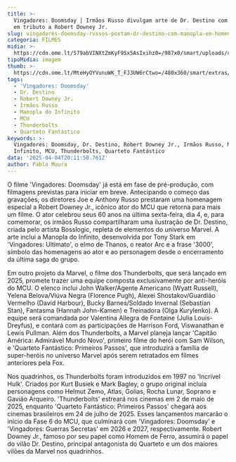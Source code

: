 ```yaml
---
title: >-
  Vingadores: Doomsday | Irmãos Russo divulgam arte de Dr. Destino com Manopla
  em tributo a Robert Downey Jr.
slug: vingadores-doomsday-russos-postam-dr-destino-com-manopla-em-homenagem-a-rdjr
categoria: FILMES
midia: >-
  https://cdn.ome.lt/579abVINXtZmKyF9Sx5AsIxihz0=/987x0/smart/uploads/conteudo/fotos/downey-doom-2.png
tipoMidia: imagem
thumb: >-
  https://cdn.ome.lt/MteHyOYVunuWK_T_FJ3UW6rCtwo=/480x360/smart/extras/conteudos/downey-doom.jpg
tags:
  - 'Vingadores: Doomsday'
  - Dr. Destino
  - Robert Downey Jr.
  - Irmãos Russo
  - Manopla do Infinito
  - MCU
  - Thunderbolts
  - Quarteto Fantástico
keywords: >-
  Vingadores: Doomsday, Dr. Destino, Robert Downey Jr., Irmãos Russo, Manopla do
  Infinito, MCU, Thunderbolts, Quarteto Fantástico
data: '2025-04-04T20:11:50.761Z'
author: Pablo Moura
---
```


O filme 'Vingadores: Doomsday' já está em fase de pré-produção, com filmagens previstas para iniciar em breve. Antecipando o começo das gravações, os diretores Joe e Anthony Russo prestaram uma homenagem especial a Robert Downey Jr., icônico ator do MCU que retorna para mais um filme. O ator celebrou seus 60 anos na última sexta-feira, dia 4, e, para comemorar, os irmãos Russo compartilharam uma ilustração de Dr. Destino, criada pelo artista Bosslogic, repleta de elementos do universo Marvel. A arte inclui a Manopla do Infinito, desenvolvida por Tony Stark em 'Vingadores: Ultimato', o elmo de Thanos, o reator Arc e a frase '3000', símbolo das homenagens ao ator e ao personagem desde o encerramento da última saga do grupo.

Em outro projeto da Marvel, o filme dos Thunderbolts, que será lançado em 2025, promete trazer uma equipe composta exclusivamente por anti-heróis do MCU. O elenco inclui John Walker/Agente Americano (Wyatt Russell), Yelena Belova/Viúva Negra (Florence Pugh), Alexei Shostakov/Guardião Vermelho (David Harbour), Bucky Barnes/Soldado Invernal (Sebastian Stan), Fantasma (Hannah John-Kamen) e Treinadora (Olga Kurylenko). A equipe será comandada por Valentina Allegra de Fontaine (Julia Louis-Dreyfus), e contará com as participações de Harrison Ford, Viswanathan e Lewis Pullman. Além dos Thunderbolts, a Marvel planeja lançar 'Capitão América: Admirável Mundo Novo', primeiro filme do herói com Sam Wilson, e 'Quarteto Fantástico: Primeiros Passos', que introduzirá a família de super-heróis no universo Marvel após serem retratados em filmes anteriores pela Fox.

Nos quadrinhos, os Thunderbolts foram introduzidos em 1997 no 'Incrível Hulk'. Criados por Kurt Busiek e Mark Bagley, o grupo original incluía personagens como Helmut Zemo, Atlas, Golias, Rocha Lunar, Soprano e Gavião Arqueiro. 'Thunderbolts' estreará nos cinemas em 2 de maio de 2025, enquanto 'Quarteto Fantástico: Primeiros Passos' chegará aos cinemas brasileiros em 24 de julho de 2025. Esses lançamentos marcarão o início da Fase 6 do MCU, que culminará com 'Vingadores: Doomsday' e 'Vingadores: Guerras Secretas' em 2026 e 2027, respectivamente. Robert Downey Jr., famoso por seu papel como Homem de Ferro, assumirá o papel do vilão Dr. Destino, principal antagonista do Quarteto e um dos maiores vilões da Marvel nos quadrinhos.
